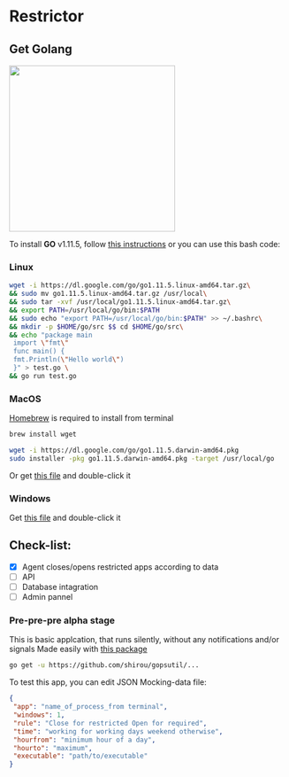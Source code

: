 # Restrictor

## Get Golang
<img src="https://proxy.duckduckgo.com/iu/?u=https%3A%2F%2Fih1.redbubble.net%2Fimage.38303832.2081%2Fraf%2C360x360%2C075%2Ct%2Cfafafa%3Aca443f4786.jpg&f=1" width=300>

To install **GO** v1.11.5, follow <a href="https://golang.org/doc/install" target="_new">this instructions</a> or you can use this bash code:
### Linux
```bash
wget -i https://dl.google.com/go/go1.11.5.linux-amd64.tar.gz\
&& sudo mv go1.11.5.linux-amd64.tar.gz /usr/local\
&& sudo tar -xvf /usr/local/go1.11.5.linux-amd64.tar.gz\
&& export PATH=/usr/local/go/bin:$PATH 
&& sudo echo "export PATH=/usr/local/go/bin:$PATH" >> ~/.bashrc\
&& mkdir -p $HOME/go/src $$ cd $HOME/go/src\
&& echo "package main
 import \"fmt\"
 func main() {
 fmt.Println(\"Hello world\")
 }" > test.go \
&& go run test.go
```

### MacOS
[Homebrew](https://brew.sh/) is required to install from terminal
```bash
brew install wget
```
```bash
wget -i https://dl.google.com/go/go1.11.5.darwin-amd64.pkg
sudo installer -pkg go1.11.5.darwin-amd64.pkg -target /usr/local/go
```
Or get [this file](https://dl.google.com/go/go1.11.5.darwin-amd64.pkg) and double-click it


### Windows
Get [this file](https://dl.google.com/go/go1.11.5.windows-amd64.msi) and double-click it



## Check-list:
- [x] Agent closes/opens restricted apps according to data
- [ ] API
- [ ] Database intagration
- [ ] Admin pannel

### Pre-pre-pre alpha stage
This is basic applcation, that runs silently, without any notifications and/or signals
Made easily with [this package](https://github.com/shirou/gopsutil)
```bash
go get -u https://github.com/shirou/gopsutil/...
```
To test this app, you can edit JSON Mocking-data file:
```json
{
 "app": "name_of_process_from terminal",
 "windows": 1,
 "rule": "Close for restricted Open for required",
 "time": "working for working days weekend otherwise",
 "hourfrom": "minimum hour of a day",
 "hourto": "maximum",
 "executable": "path/to/executable"
}
```

